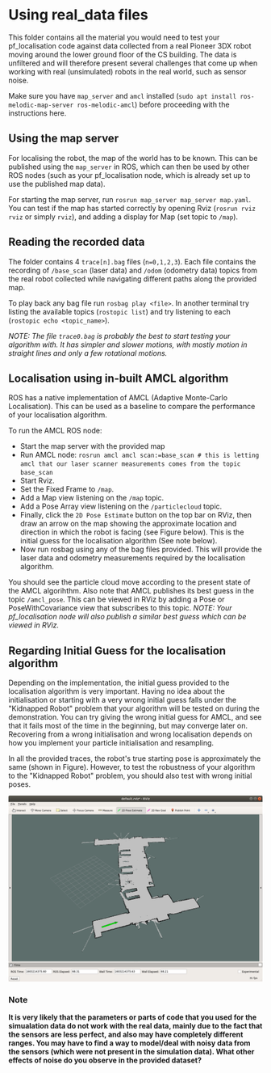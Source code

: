 # Using real_data files

This folder contains all the material you would need to test your pf_localisation code against data collected from a real Pioneer 3DX robot moving around the lower ground floor of the CS building. The data is unfiltered and will therefore present several challenges that come up when working with real (unsimulated) robots in the real world, such as sensor noise.

Make sure you have `map_server` and `amcl` installed (`sudo apt install ros-melodic-map-server ros-melodic-amcl`) before proceeding with the instructions here.

## Using the map server

For localising the robot, the map of the world has to be known. This can be published using the `map_server` in ROS, which can then be used by other ROS nodes (such as your pf_localisation node, which is already set up to use the published map data).

For starting the map server, run `rosrun map_server map_server map.yaml`. You can test if the map has started correctly by opening Rviz (`rosrun rviz rviz` or simply `rviz`), and adding a display for Map (set topic to `/map`).

## Reading the recorded data

The folder contains 4 `trace[n].bag` files (`n=0,1,2,3`). Each file contains the recording of `/base_scan` (laser data) and `/odom` (odometry data) topics from the real robot collected while navigating different paths along the provided map.

To play back any bag file run `rosbag play <file>`. In another terminal try listing the available topics (`rostopic list`) and try listening to each (`rostopic echo <topic_name>`).

*NOTE: The file `trace0.bag` is probably the best to start testing your algorithm with. It has simpler and slower motions, with mostly motion in straight lines and only a few rotational motions.*

## Localisation using in-built AMCL algorithm

ROS has a native implementation of AMCL (Adaptive Monte-Carlo Localisation). This can be used as a baseline to compare the performance of your localisation algorithm.

To run the AMCL ROS node:

- Start the map server with the provided map
- Run AMCL node: `rosrun amcl amcl scan:=base_scan # this is letting amcl that our laser scanner measurements comes from the topic base_scan`
- Start Rviz.
- Set the Fixed Frame to `/map`.
- Add a Map view listening on the `/map` topic.
- Add a Pose Array view listening on the `/particlecloud` topic.
- Finally, click the `2D Pose Estimate` button on the top bar on RViz, then draw an arrow on the map showing the approximate location and direction in which the robot is facing (see Figure below). This is the initial guess for the localisation algorithm (See note below).
- Now run rosbag using any of the bag files provided. This will provide the laser data and odometry measurements required by the localisation algorithm.

You should see the particle cloud move according to the present state of the AMCL algorihthm. Also note that AMCL publishes its best guess in the topic `/amcl_pose`. This can be viewed in RViz by adding a Pose or PoseWithCovariance view that subscribes to this topic. *NOTE: Your pf_localisation node will also publish a similar best guess which can be viewed in RViz.*

## Regarding Initial Guess for the localisation algorithm

Depending on the implementation, the initial guess provided to the localisation algorithm is very important. Having no idea about the initialisation or starting with a very wrong initial guess falls under the "Kidnapped Robot" problem that your algorithm will be tested on during the demonstration. You can try giving the wrong initial guess for AMCL, and see that it fails most of the time in the beginning, but may converge later on.
Recovering from a wrong initialisation and wrong localisation depends on how you implement your particle initialisation and resampling.

In all the provided traces, the robot's true starting pose is approximately the same (shown in Figure). However, to test the robustness of your algorithm to the "Kidnapped Robot" problem, you should also test with wrong initial poses.

![img](rviz_initial_pose.png)

### Note

**It is very likely that the parameters or parts of code that you used for the simualation data do not work with the real data, mainly due to the fact that the sensors are less perfect, and also may have completely different ranges. You may have to find a way to model/deal with noisy data from the sensors (which were not present in the simulation data). What other effects of noise do you observe in the provided dataset?**

